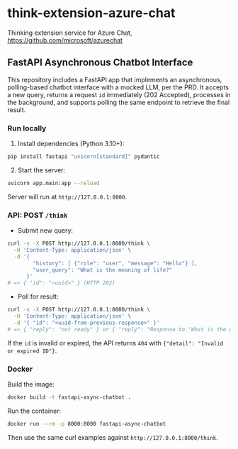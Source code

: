 # think-extension-azure-chat
Thinking extension service for Azure Chat, https://github.com/microsoft/azurechat

## FastAPI Asynchronous Chatbot Interface

This repository includes a FastAPI app that implements an asynchronous, polling-based chatbot interface with a mocked LLM, per the PRD. It accepts a new query, returns a request `id` immediately (202 Accepted), processes in the background, and supports polling the same endpoint to retrieve the final result.

### Run locally

1. Install dependencies (Python 3.10+):

```bash
pip install fastapi "uvicorn[standard]" pydantic
```

2. Start the server:

```bash
uvicorn app.main:app --reload
```

Server will run at `http://127.0.0.1:8000`.

### API: POST `/think`

- Submit new query:

```bash
curl -s -X POST http://127.0.0.1:8000/think \
  -H 'Content-Type: application/json' \
  -d '{
        "history": [ {"role": "user", "message": "Hello"} ],
        "user_query": "What is the meaning of life?"
      }'
# => { "id": "<uuid>" } (HTTP 202)
```

- Poll for result:

```bash
curl -s -X POST http://127.0.0.1:8000/think \
  -H 'Content-Type: application/json' \
  -d '{ "id": "<uuid-from-previous-response>" }'
# => { "reply": "not ready" } or { "reply": "Response to 'What is the meaning of life?' received." }
```

If the `id` is invalid or expired, the API returns `404` with `{"detail": "Invalid or expired ID"}`.

### Docker

Build the image:

```bash
docker build -t fastapi-async-chatbot .
```

Run the container:

```bash
docker run --rm -p 8000:8000 fastapi-async-chatbot
```

Then use the same curl examples against `http://127.0.0.1:8000/think`.

